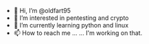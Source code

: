 - 👋 Hi, I’m @oldfart95
- 👀 I’m interested in pentesting and crypto 
- 🌱 I’m currently learning python and linux
- 📫 How to reach me ... ... I'm working on that.

<!---
oldfart95/oldfart95 is a ✨ special ✨ repository because its `README.md` (this file) appears on your GitHub profile.
You can click the Preview link to take a look at your changes.
--->
